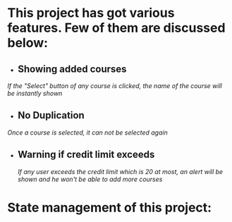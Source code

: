 # This project has got various features. Few of them are discussed below:

- ## Showing added courses

_If the "Select" button of any course is clicked, the name of the course will be instantly shown_

- ## No Duplication

_Once a course is selected, it can not be selected again_

- ## Warning if credit limit exceeds
  _If any user exceeds the credit limit which is 20 at most, an alert will be shown and he won't be able to add more courses_

# State management of this project:
